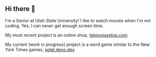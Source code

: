 ## Hi there 👋

I'm a Senior at Utah State University! I like to watch movies when I'm not coding. Yes, I can never get enough screen time.

My most recent project is an online shop, [teknovisestop.com](https://www.teknovisestop.com)

My current (work in progress) project is a word game similar to the New York Times games, [splat.deno.dev](https://splat.deno.dev)
<!--
**MitchellClove/MitchellClove** is a ✨ _special_ ✨ repository because its `README.md` (this file) appears on your GitHub profile.

Here are some ideas to get you started:

- 🔭 I’m currently working on ...
- 🌱 I’m currently learning ...
- 👯 I’m looking to collaborate on ...
- 🤔 I’m looking for help with ...
- 💬 Ask me about ...
- 📫 How to reach me: ...
- 😄 Pronouns: ...
- ⚡ Fun fact: ...
-->
